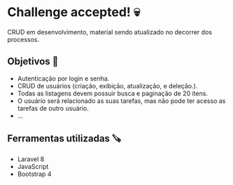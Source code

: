 <h1> Challenge accepted! 💀 </h1>

CRUD em desenvolvimento, material sendo atualizado no decorrer dos processos.

## Objetivos 🎯

<ul>
    <li> Autenticação por login e senha. <br> </li>
    <li> CRUD de usuários (criação, exibição, atualização, e deleção.). <br> </li>     
    <li> Todas as listagens devem possuir busca e paginação de 20 itens. <br> </li>    
    <li> O usuário será relacionado as suas tarefas, mas não pode ter acesso as tarefas de outro usuário.<br> </li>    
    <li> ... <br> </li>    
</ul>

## Ferramentas utilizadas 🪚 

<ul>
    <li> Laravel 8 <br> </li>    
    <li> JavaScript <br> </li> 
    <li> Bootstrap 4 <br> </li>    
</ul>
